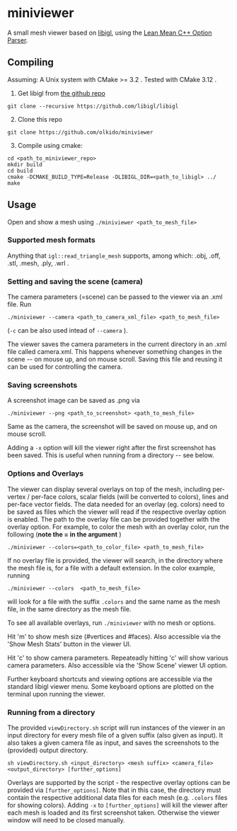 # miniviewer

A small mesh viewer based on [libigl](http://libigl.github.io/libigl/), using the [Lean Mean C++ Option Parser](http://optionparser.sourceforge.net/).

## Compiling
Assuming: A Unix system with CMake >= 3.2 . Tested with CMake 3.12 .

1. Get libigl from [the github repo](https://github.com/libigl/libigl/)
```
git clone --recursive https://github.com/libigl/libigl
```

2. Clone this repo
```
git clone https://github.com/olkido/miniviewer
```

3. Compile using cmake:
```
cd <path_to_miniviewer_repo>
mkdir build
cd build
cmake -DCMAKE_BUILD_TYPE=Release -DLIBIGL_DIR=<path_to_libigl> ../
make
```

## Usage
Open and show a mesh using `./miniviewer <path_to_mesh_file>`

### Supported mesh formats
Anything that `igl::read_triangle_mesh` supports, among which: .obj, .off, .stl, .mesh, .ply, .wrl .

### Setting and saving the scene (camera)
The camera parameters (=scene) can be passed to the viewer via an .xml file.  Run
```
./miniviewer --camera <path_to_camera_xml_file> <path_to_mesh_file>
```

(`-c` can be also used intead of `--camera` ).

The viewer saves the camera parameters in the current directory in an .xml file called camera.xml. This happens whenever something changes in the scene -- on mouse up, and on mouse scroll. Saving this file and reusing it can be used for controlling the camera.

### Saving screenshots
A screenshot image can be saved as .png via
```
./miniviewer --png <path_to_screenshot> <path_to_mesh_file>
```
Same as the camera, the screenshot will be saved on mouse up, and on mouse scroll.

Adding a `-x` option will kill the viewer right after the first screenshot has been saved. This is useful when running from a directory -- see below.

### Options and Overlays
The viewer can display several overlays on top of the mesh, including per-vertex / per-face colors, scalar fields (will be converted to colors), lines and per-face vector fields. The data needed for an overlay (eg. colors) need to be saved as files which the viewer will read if the respective overlay option is enabled. The path to the overlay file can be provided together with the overlay option. For example, to color the mesh with an overlay color, run the following (**note the = in the argument**
)
```
./miniviewer --colors=<path_to_color_file> <path_to_mesh_file>
```
If no overlay file is provided, the viewer will search, in the directory where the mesh file is, for a file with a default extension. In the color example, running
```
./miniviewer --colors  <path_to_mesh_file>
```
will look for a file with the suffix `.colors` and the same name as the mesh file, in the same directory as the mesh file.

To see all available overlays, run `./miniviewer` with no mesh or options.


Hit 'm' to show mesh size (#vertices and #faces). Also accessible via the 'Show Mesh Stats' button in the viewer UI.

Hit 'c' to show camera parameters. Repeateadly hitting 'c' will show various camera parameters.
Also accessible via the 'Show Scene' viewer UI option.

Further keyboard shortcuts and viewing options are accessible via the standard libigl viewer menu. Some keyboard options are plotted on the terminal upon running the viewer.

### Running from a directory

The provided `viewDirectory.sh` script will run instances of the viewer in an input directory for every mesh file of a given suffix (also given as input). It also takes a given camera file as input, and saves the screenshots to the (provided) output directory.

```
sh viewDirectory.sh <input_directory> <mesh suffix> <camera_file> <output_directory> [further_options]
```

Overlays are supported by the script - the respective overlay options can be provided via `[further_options]`. Note that in this case, the directory must contain the respective additional data files for each mesh (e.g. `.colors` files for showing colors). Adding `-x` to `[further_options]` will kill the viewer after each mesh is loaded and its first screenshot taken. Otherwise the viewer window will need to be closed manually.
